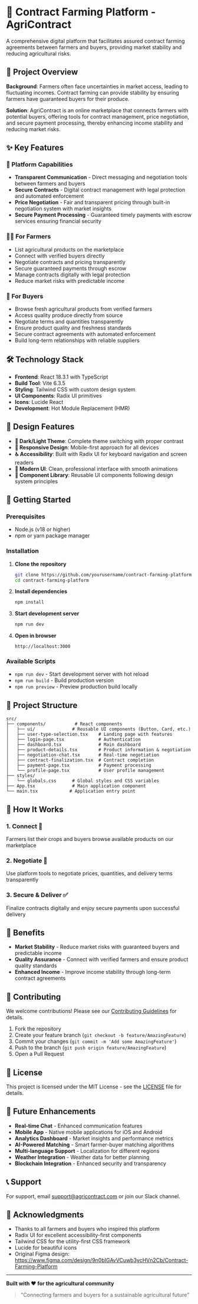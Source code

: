 
  # 🌾 Contract Farming Platform - AgriContract

A comprehensive digital platform that facilitates assured contract farming agreements between farmers and buyers, providing market stability and reducing agricultural risks.

## 🎯 Project Overview

**Background**: Farmers often face uncertainties in market access, leading to fluctuating incomes. Contract farming can provide stability by ensuring farmers have guaranteed buyers for their produce.

**Solution**: AgriContract is an online marketplace that connects farmers with potential buyers, offering tools for contract management, price negotiation, and secure payment processing, thereby enhancing income stability and reducing market risks.

## ✨ Key Features

### 🚀 Platform Capabilities
- **Transparent Communication** - Direct messaging and negotiation tools between farmers and buyers
- **Secure Contracts** - Digital contract management with legal protection and automated enforcement
- **Price Negotiation** - Fair and transparent pricing through built-in negotiation system with market insights
- **Secure Payment Processing** - Guaranteed timely payments with escrow services ensuring financial security

### 👨‍🌾 For Farmers
- List agricultural products on the marketplace
- Connect with verified buyers directly
- Negotiate contracts and pricing transparently
- Secure guaranteed payments through escrow
- Manage contracts digitally with legal protection
- Reduce market risks with predictable income

### 🏢 For Buyers
- Browse fresh agricultural products from verified farmers
- Access quality produce directly from source
- Negotiate terms and quantities transparently
- Ensure product quality and freshness standards
- Secure contract agreements with automated enforcement
- Build long-term relationships with reliable suppliers

## 🛠️ Technology Stack

- **Frontend**: React 18.3.1 with TypeScript
- **Build Tool**: Vite 6.3.5
- **Styling**: Tailwind CSS with custom design system
- **UI Components**: Radix UI primitives
- **Icons**: Lucide React
- **Development**: Hot Module Replacement (HMR)

## 🎨 Design Features

- **🌙 Dark/Light Theme**: Complete theme switching with proper contrast
- **📱 Responsive Design**: Mobile-first approach for all devices
- **♿ Accessibility**: Built with Radix UI for keyboard navigation and screen readers
- **🎯 Modern UI**: Clean, professional interface with smooth animations
- **🔧 Component Library**: Reusable UI components following design system principles

## 🚀 Getting Started

### Prerequisites
- Node.js (v18 or higher)
- npm or yarn package manager

### Installation

1. **Clone the repository**
   ```bash
   git clone https://github.com/yourusername/contract-farming-platform.git
   cd contract-farming-platform
   ```

2. **Install dependencies**
   ```bash
   npm install
   ```

3. **Start development server**
   ```bash
   npm run dev
   ```

4. **Open in browser**
   ```
   http://localhost:3000
   ```

### Available Scripts

- `npm run dev` - Start development server with hot reload
- `npm run build` - Build production version
- `npm run preview` - Preview production build locally

## 📁 Project Structure

```
src/
├── components/           # React components
│   ├── ui/              # Reusable UI components (Button, Card, etc.)
│   ├── user-type-selection.tsx    # Landing page with features
│   ├── login-page.tsx             # Authentication
│   ├── dashboard.tsx              # Main dashboard
│   ├── product-details.tsx        # Product information & negotiation
│   ├── negotiation-chat.tsx       # Real-time negotiation
│   ├── contract-finalization.tsx  # Contract completion
│   ├── payment-page.tsx           # Payment processing
│   └── profile-page.tsx           # User profile management
├── styles/
│   └── globals.css      # Global styles and CSS variables
├── App.tsx              # Main application component
└── main.tsx            # Application entry point
```

## 🔄 How It Works

### 1. **Connect** 🤝
Farmers list their crops and buyers browse available products on our marketplace

### 2. **Negotiate** 💬
Use platform tools to negotiate prices, quantities, and delivery terms transparently

### 3. **Secure & Deliver** ✅
Finalize contracts digitally and enjoy secure payments upon successful delivery

## 🌟 Benefits

- **Market Stability** - Reduce market risks with guaranteed buyers and predictable income
- **Quality Assurance** - Connect with verified farmers and ensure product quality standards  
- **Enhanced Income** - Improve income stability through long-term contract agreements

## 🤝 Contributing

We welcome contributions! Please see our [Contributing Guidelines](CONTRIBUTING.md) for details.

1. Fork the repository
2. Create your feature branch (`git checkout -b feature/AmazingFeature`)
3. Commit your changes (`git commit -m 'Add some AmazingFeature'`)
4. Push to the branch (`git push origin feature/AmazingFeature`)
5. Open a Pull Request

## 📝 License

This project is licensed under the MIT License - see the [LICENSE](LICENSE) file for details.

## 🔮 Future Enhancements

- **Real-time Chat** - Enhanced communication features
- **Mobile App** - Native mobile applications for iOS and Android
- **Analytics Dashboard** - Market insights and performance metrics
- **AI-Powered Matching** - Smart farmer-buyer matching algorithms
- **Multi-language Support** - Localization for different regions
- **Weather Integration** - Weather data for better planning
- **Blockchain Integration** - Enhanced security and transparency

## 📞 Support

For support, email support@agricontract.com or join our Slack channel.

## 🙏 Acknowledgments

- Thanks to all farmers and buyers who inspired this platform
- Radix UI for excellent accessibility-first components
- Tailwind CSS for the utility-first CSS framework
- Lucide for beautiful icons
- Original Figma design: https://www.figma.com/design/9n0bIGAvVCuwb3ycHVn2Cb/Contract-Farming-Platform

---

**Built with ❤️ for the agricultural community**

> "Connecting farmers and buyers for a sustainable agricultural future"
  